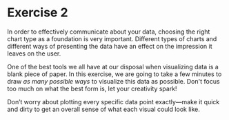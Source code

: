 # Exercise 2

In order to effectively communicate about your data, choosing the right chart type as a foundation is very important. Different types of charts and different ways of presenting the data have an effect on the impression it leaves on the user. 

One of the best tools we all have at our disposal when visualizing data is a blank piece of paper. In this exercise, we are going to take a few minutes to draw *as many possible ways* to visualize this data as possible. Don't focus too much on what the best form is, let your creativity spark! 


Don’t worry about plotting every specific data point exactly—make it quick and dirty to get an overall sense of what each visual could look like. 



